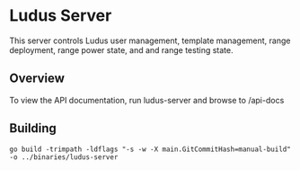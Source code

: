 # Ludus Server

This server controls Ludus user management, template management, range deployment, range power state, and and range testing state.

## Overview

To view the API documentation, run ludus-server and browse to <ip>/api-docs

## Building

```
go build -trimpath -ldflags "-s -w -X main.GitCommitHash=manual-build" -o ../binaries/ludus-server
```

